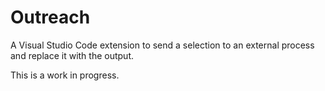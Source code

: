 # Outreach

A Visual Studio Code extension to send a selection to an external process and
replace it with the output.

This is a work in progress.

